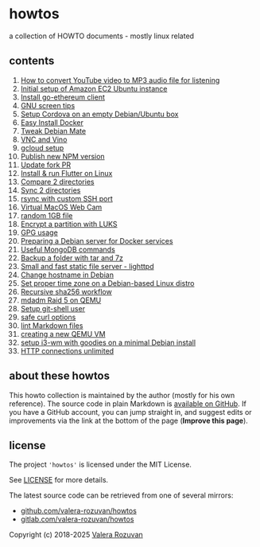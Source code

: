 # howtos

a collection of HOWTO documents - mostly linux related

## contents

1. [How to convert YouTube video to MP3 audio file for listening](./docs/001-convert-youtube-to-mp3.md)
2. [Initial setup of Amazon EC2 Ubuntu instance](./docs/002-initial-setup-amazon-ec2-ubuntu-instance.md)
3. [Install go-ethereum client](./docs/003-install-go-ethereum-client.md)
4. [GNU screen tips](./docs/004-screen.md)
5. [Setup Cordova on an empty Debian/Ubuntu box](./docs/005-setup-cordova.md)
6. [Easy Install Docker](./docs/006-easy-install-docker.md)
7. [Tweak Debian Mate](./docs/007-tweak-debian-mate.md)
8. [VNC and Vino](./docs/008-vnc-and-vino.md)
9. [gcloud setup](./docs/009-gcloud-setup.md)
10. [Publish new NPM version](./docs/010-publish-new-npm-version.md)
11. [Update fork PR](./docs/011-update-fork-pr.md)
12. [Install & run Flutter on Linux](./docs/012-install-flutter-on-linux.md)
13. [Compare 2 directories](./docs/013-compare-2-directories.md)
14. [Sync 2 directories](./docs/014-sync-2-directories.md)
15. [rsync with custom SSH port](./docs/015-rsync-with-custom-ssh-port.md)
16. [Virtual MacOS Web Cam](./docs/016-virtual-mac-os-web-cam.md)
17. [random 1GB file](./docs/017-random-1-gb-file.md)
18. [Encrypt a partition with LUKS](./docs/018-encrypt-a-partition-with-luks.md)
19. [GPG usage](./docs/019-gpg-usage.md)
20. [Preparing a Debian server for Docker services](./docs/020-preparing-a-debian-server-for-docker-services.md)
21. [Useful MongoDB commands](./docs/021-useful-mongo-db-commands.md)
22. [Backup a folder with tar and 7z](./docs/022-backup-a-folder-with-tar-and--7z.md)
23. [Small and fast static file server - lighttpd](./docs/023-small-and-fast-static-file-server-lighttpd.md)
24. [Change hostname in Debian](./docs/024-change-hostname-in-debian.md)
25. [Set proper time zone on a Debian-based Linux distro](./docs/025-correct-time-zone-on-ubuntu.md)
26. [Recursive sha256 workflow](./docs/026-recursive-sha256-workflow.md)
27. [mdadm Raid 5 on QEMU](./docs/027-mdadm-raid-5-on-qemu.md)
28. [Setup git-shell user](./docs/028-setup-git-shell-user.md)
29. [safe curl options](./docs/029-safe-curl-options.md)
30. [lint Markdown files](./docs/030-lint-markdown-files.md)
31. [creating a new QEMU VM](./docs/031-creating-a-new-qemu-vm.md)
32. [setup i3-wm with goodies on a minimal Debian install](./docs/032-i3-wm-minimal-debian-install.md)
33. [HTTP connections unlimited](./docs/033-http-connections-unlimited.md)

## about these howtos

This howto collection is maintained by the author (mostly for his own reference). The source code in plain Markdown is [available on GitHub](https://github.com/valera-rozuvan/howtos). If you have a GitHub account, you can jump straight in, and suggest edits or improvements via the link at the bottom of the page (**Improve this page**).

## license

The project `'howtos'` is licensed under the MIT License.

See [LICENSE](./LICENSE) for more details.

The latest source code can be retrieved from one of several mirrors:

- [github.com/valera-rozuvan/howtos](https://github.com/valera-rozuvan/howtos)
- [gitlab.com/valera-rozuvan/howtos](https://gitlab.com/valera-rozuvan/howtos)

Copyright (c) 2018-2025 [Valera Rozuvan](https://valera.rozuvan.net/)
